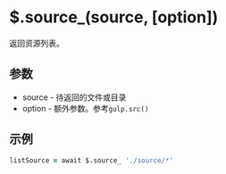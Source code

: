 # $.source_(source, [option])

返回资源列表。

## 参数

- source - 待返回的文件或目录
- option - 额外参数。参考`gulp.src()`

## 示例

```coffeescript
listSource = await $.source_ './source/*'
```